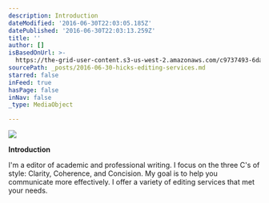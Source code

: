 ```yaml
---
description: Introduction
dateModified: '2016-06-30T22:03:05.185Z'
datePublished: '2016-06-30T22:03:13.259Z'
title: ''
author: []
isBasedOnUrl: >-
  https://the-grid-user-content.s3-us-west-2.amazonaws.com/c9737493-6da6-4984-bc91-db94dcda2de5.jpg
sourcePath: _posts/2016-06-30-hicks-editing-services.md
starred: false
inFeed: true
hasPage: false
inNav: false
_type: MediaObject

---
```

![](https://the-grid-user-content.s3-us-west-2.amazonaws.com/c9737493-6da6-4984-bc91-db94dcda2de5.jpg)

**Introduction**

I'm a editor of academic and professional writing. I focus on the three C's of style: Clarity, Coherence, and Concision. My goal is to help you communicate more effectively. I offer a variety of editing services that met your needs.